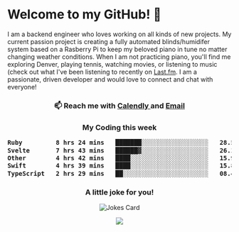 <h1> Welcome to my GitHub! 👋 </h1>


  I am a backend engineer who loves working on all kinds of new projects. My current passion project is creating a fully automated blinds/humidifer system based on a Rasberry Pi to keep my beloved piano in tune no matter changing weather conditions. When I am not practicing piano, you'll find me exploring Denver, playing tennis, watching movies, or listening to music (check out what I've been listening to recently on [Last.fm](https://www.last.fm/user/mballa000). I am a passionate, driven developer and would love to connect and chat with everyone!

<h3 align = "center"> 📫 Reach me with <a href = "https://calendly.com/msbrandt00/30min"> Calendly </a> and <a href="mailto:msbrandt00@gmail.com">Email</a> 
 </h3>


 
<div align = "center"
[![Anurag's GitHub stats](https://github-readme-stats.vercel.app/api?username=mbrandt00)](https://github.com/anuraghazra/github-readme-stats)
          </div>
<h3 align="center">
  My Coding this week
<!--START_SECTION:waka-->

```txt
Ruby         8 hrs 24 mins   ███████░░░░░░░░░░░░░░░░░░   28.54 %
Svelte       7 hrs 43 mins   ██████▓░░░░░░░░░░░░░░░░░░   26.17 %
Other        4 hrs 42 mins   ████░░░░░░░░░░░░░░░░░░░░░   15.97 %
Swift        4 hrs 39 mins   ████░░░░░░░░░░░░░░░░░░░░░   15.83 %
TypeScript   2 hrs 29 mins   ██░░░░░░░░░░░░░░░░░░░░░░░   08.45 %
```

<!--END_SECTION:waka-->

### A little joke for you!

![Jokes Card](https://readme-jokes.vercel.app/api?hideBorder)

<a href="https://www.linkedin.com/in/mbrandt00/"><img src="https://img.shields.io/badge/linkedin-%230077B5.svg?&style=for-the-badge&logo=linkedin&logoColor=white" /></a>
